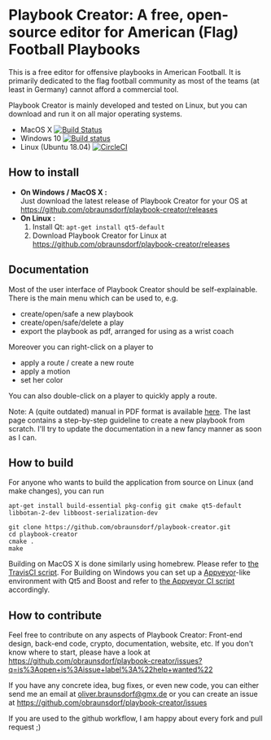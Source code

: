 Playbook Creator: A free, open-source editor for American (Flag) Football Playbooks
====================================================================================
This is a free editor for offensive playbooks in American Football. 
It is primarily dedicated to the flag football community as most of the teams (at least in Germany) cannot afford a commercial tool.

Playbook Creator is mainly developed and tested on Linux, but you can download and run it on all major operating systems.
  * MacOS X [![Build Status](https://travis-ci.org/obraunsdorf/playbook-creator.svg?branch=master)](https://travis-ci.org/obraunsdorf/playbook-creator)
  * Windows 10 [![Build status](https://ci.appveyor.com/api/projects/status/c0n8v494adn2kfmh?svg=true)](https://ci.appveyor.com/project/obraunsdorf/playbook-creator) 
  * Linux (Ubuntu 18.04) [![CircleCI](https://circleci.com/gh/obraunsdorf/playbook-creator.svg?style=svg)](https://circleci.com/gh/obraunsdorf/playbook-creator)


## How to install
  * **On Windows / MacOS X :**   
  Just download the latest release of Playbook Creator for your OS at https://github.com/obraunsdorf/playbook-creator/releases
  * **On Linux :**
    1. Install Qt:
        `apt-get install qt5-default`
    2. Download Playbook Creator for Linux at https://github.com/obraunsdorf/playbook-creator/releases

## Documentation
Most of the user interface of Playbook Creator should be self-explainable. There is the main menu which can be used to, e.g.
 * create/open/safe a new playbook
 * create/open/safe/delete a play
 * export the playbook as pdf, arranged for using as a wrist coach

Moreover you can right-click on a player to
 * apply a route / create a new route
 * apply a motion
 * set her color
 
 You can also double-click on a player to quickly apply a route.
 
Note: A (quite outdated) manual in PDF format is available [here](manual/pbcManual.pdf). The last page contains a step-by-step guideline to create a new playbook from scratch. I'll try to update the documentation in a new fancy manner as soon as I can.


## How to build
For anyone who wants to build the application from source on Linux (and make changes), you can run

    apt-get install build-essential pkg-config git cmake qt5-default libbotan-2-dev libboost-serialization-dev

    git clone https://github.com/obraunsdorf/playbook-creator.git
    cd playbook-creator
    cmake .
    make

Building on MacOS X is done similarly using homebrew. Please refer to [the TravisCI script](.travis.yml).
For Building on Windows you can set up a [Appveyor](https://www.appveyor.com/)-like environment with Qt5 and Boost and refer to [the Appveyor CI script](appveyor.yml) accordingly.


## How to contribute
Feel free to contribute on any aspects of Playbook Creator: Front-end design, back-end code, crypto, documentation, website, etc. If you don't know where to start, please have a look at <https://github.com/obraunsdorf/playbook-creator/issues?q=is%3Aopen+is%3Aissue+label%3A%22help+wanted%22>

If you have any concrete idea, bug fixes, or even new code, you can either send me an email at <oliver.braunsdorf@gmx.de> or you can create an issue at <https://github.com/obraunsdorf/playbook-creator/issues>

If you are used to the github workflow, I am happy about every fork and pull request ;)

